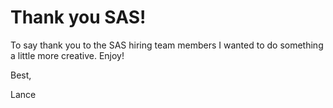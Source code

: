 # Thank you SAS!

To say thank you to the SAS hiring team members I wanted to do something a little more creative. Enjoy!

Best,

Lance